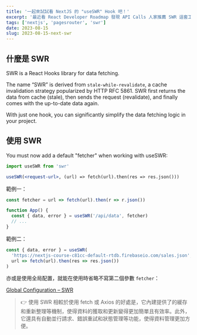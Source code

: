 ```yaml
---
title: '一起來試試看 NextJS 的 "useSWR" Hook 吧！'
excerpt: '最近看 React Developer Roadmap 發現 API Calls 人家推薦 SWR 這套工具，好奇到底是什麼功能居然能撼動 Axios 的地位？試用了一下發現還真有點意思！'
tags: ['nextjs', 'pagesrouter', 'swr']
date: 2023-08-15
slug: 2023-08-15-next-swr
---
```


## 什麼是 SWR

SWR is a React Hooks library for data fetching.

The name “SWR” is derived from `stale-while-revalidate`, a cache invalidation strategy popularized by HTTP RFC 5861. SWR first returns the data from cache (stale), then sends the request (revalidate), and finally comes with the up-to-date data again.

With just one hook, you can significantly simplify the data fetching logic in your project.

## 使用 SWR

You must now add a default "fetcher" when working with useSWR:

```jsx
import useSWR from 'swr'

useSWR(<request-url>, (url) => fetch(url).then(res => res.json()))
```

範例一：

```jsx
const fetcher = url => fetch(url).then(r => r.json())

function App() {
  const { data, error } = useSWR('/api/data', fetcher)
  // ...
}
```

範例二：

```jsx
const { data, error } = useSWR(
  'https://nextjs-course-c81cc-default-rtdb.firebaseio.com/sales.json',
  url => fetch(url).then(res => res.json())
)
```

亦或是使用全局配置，就能在使用時省略不寫第二個參數 `fetcher`：

[Global Configuration – SWR](https://swr.vercel.app/docs/global-configuration)

> 👉 使用 SWR 相較於使用 fetch 或 Axios 的好處是，它內建提供了的緩存和重新整理等機制，使得資料的獲取和更新變得更加簡單且有效率。此外，它還具有自動並行請求、錯誤重試和狀態管理等功能，使得資料管理更加方便。
